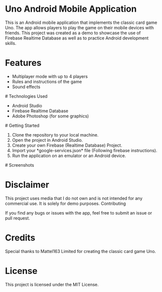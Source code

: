 # Uno Android Mobile Application

This is an Android mobile application that implements the classic card game Uno. The app allows players to play the game on their mobile devices with friends. This project was created as a demo to showcase the use of Firebase Realtime Database as well as to practice Android development skills.

# Features
<ul>
    <li>Multiplayer mode with up to 4 players</li>
    <li>Rules and instructions of the game</li>
    <li>Sound effects</li>
</ul>
# Technologies Used
<ul>
    <li>Android Studio</li>
    <li>Firebase Realtime Database</li>
    <li>Adobe Photoshop (for some graphics)</li>
 </ul>
# Getting Started
<ol>
  <li>Clone the repository to your local machine.</li>
  <li>Open the project in Android Studio.</li>
  <li>Create your own Firebase (Realtime Database) Project.</li>
  <li>Import your *google-services.json* file (Following firebase instructions).</li>
  <li>Run the application on an emulator or an Android device.</li>
   
</ol>
# Screenshots


# Disclaimer

This project uses media that I do not own and is not intended for any commercial use. It is solely for demo purposes.
Contributing

If you find any bugs or issues with the app, feel free to submit an issue or pull request.
# Credits

Special thanks to Mattel163 Limited for creating the classic card game Uno.
# License

This project is licensed under the MIT License.
